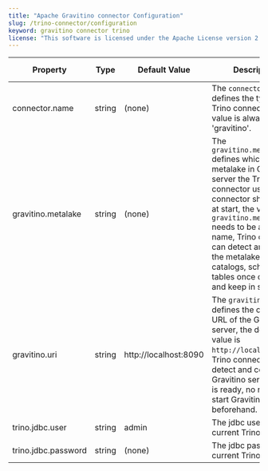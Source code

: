 ```yaml
---
title: "Apache Gravitino connector Configuration"
slug: /trino-connector/configuration
keyword: gravitino connector trino
license: "This software is licensed under the Apache License version 2."
---
```


| Property            | Type   | Default Value         | Description                                                                                                                                                                                                                                                                                                         | Required | Since Version |
| ------------------- | ------ | --------------------- | ------------------------------------------------------------------------------------------------------------------------------------------------------------------------------------------------------------------------------------------------------------------------------------------------------------------- | -------- | ------------- |
| connector.name      | string | (none)                | The `connector.name` defines the type of Trino connector, this value is always 'gravitino'.                                                                                                                                                                                                                         | Yes      | 0.2.0         |
| gravitino.metalake  | string | (none)                | The `gravitino.metalake` defines which metalake in Gravitino server the Trino connector uses. Trino connector should set it at start, the value of `gravitino.metalake` needs to be a valid name, Trino connector can detect and load the metalake with catalogs, schemas and tables once created and keep in sync. | Yes      | 0.2.0         |
| gravitino.uri       | string | http://localhost:8090 | The `gravitino.uri` defines the connection URL of the Gravitino server, the default value is `http://localhost:8090`. Trino connector can detect and connect to Gravitino server once it is ready, no need to start Gravitino server beforehand.                                                                    | No       | 0.2.0         |
| trino.jdbc.user     | string | admin                 | The jdbc user name of current Trino.                                                                                                                                                                                                                                                                                | NO       | 0.5.1         |
| trino.jdbc.password | string | (none)                | The jdbc password of current Trino.                                                                                                                                                                                                                                                                                 | NO       | 0.5.1         |
